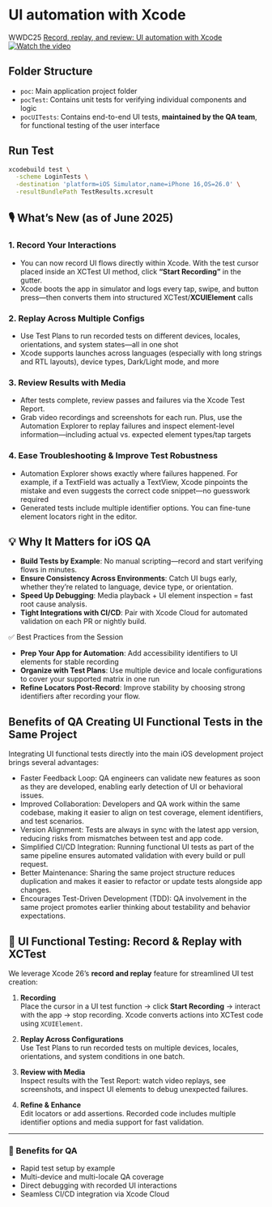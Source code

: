 # UI automation with Xcode

WWDC25 [Record, replay, and review: UI automation with Xcode](https://developer.apple.com/videos/play/wwdc2025/344/)<br>
[![Watch the video](https://img.youtube.com/vi/TI-XF0M8Ge0/0.jpg)](https://www.youtube.com/watch?v=TI-XF0M8Ge0)


## Folder Structure 
- `poc`: Main application project folder
- `pocTest`: Contains unit tests for verifying individual components and logic
- `pocUITests`: Contains end-to-end UI tests, **maintained by the QA team**, for functional testing of the user interface

## Run Test
```bash
xcodebuild test \
  -scheme LoginTests \
  -destination 'platform=iOS Simulator,name=iPhone 16,OS=26.0' \
  -resultBundlePath TestResults.xcresult
```

## 🎙 What’s New (as of June 2025)
### 1. Record Your Interactions
- You can now record UI flows directly within Xcode. With the test cursor placed inside an XCTest UI method, click **“Start Recording”** in the gutter.
- Xcode boots the app in simulator and logs every tap, swipe, and button press—then converts them into structured XCTest/**XCUIElement** calls 

### 2. Replay Across Multiple Configs
- Use Test Plans to run recorded tests on different devices, locales, orientations, and system states—all in one shot 
- Xcode supports launches across languages (especially with long strings and RTL layouts), device types, Dark/Light mode, and more 

### 3. Review Results with Media
- After tests complete, review passes and failures via the Xcode Test Report.
- Grab video recordings and screenshots for each run. Plus, use the Automation Explorer to replay failures and inspect element-level information—including actual vs. expected element types/tap targets 

### 4. Ease Troubleshooting & Improve Test Robustness
- Automation Explorer shows exactly where failures happened. For example, if a TextField was actually a TextView, Xcode pinpoints the mistake and even suggests the correct code snippet—no guesswork required 
- Generated tests include multiple identifier options. You can fine-tune element locators right in the editor.

## 💡 Why It Matters for iOS QA
- **Build Tests by Example**: No manual scripting—record and start verifying flows in minutes.
- **Ensure Consistency Across Environments**: Catch UI bugs early, whether they’re related to language, device type, or orientation.
- **Speed Up Debugging**: Media playback + UI element inspection = fast root cause analysis.
- **Tight Integrations with CI/CD**: Pair with Xcode Cloud for automated validation on each PR or nightly build.

✅ Best Practices from the Session
- **Prep Your App for Automation**: Add accessibility identifiers to UI elements for stable recording 
- **Organize with Test Plans**: Use multiple device and locale configurations to cover your supported matrix in one run 
- **Refine Locators Post-Record**: Improve stability by choosing strong identifiers after recording your flow.


## Benefits of QA Creating UI Functional Tests in the Same Project
Integrating UI functional tests directly into the main iOS development project brings several advantages:

- Faster Feedback Loop:
  QA engineers can validate new features as soon as they are developed, enabling early detection of UI or behavioral issues.
- Improved Collaboration:
  Developers and QA work within the same codebase, making it easier to align on test coverage, element identifiers, and test scenarios.
- Version Alignment:
  Tests are always in sync with the latest app version, reducing risks from mismatches between test and app code.
- Simplified CI/CD Integration: 
  Running functional UI tests as part of the same pipeline ensures automated validation with every build or pull request.
- Better Maintenance:
  Sharing the same project structure reduces duplication and makes it easier to refactor or update tests alongside app changes.
- Encourages Test-Driven Development (TDD): 
  QA involvement in the same project promotes earlier thinking about testability and behavior expectations.

## 🧪 UI Functional Testing: Record & Replay with XCTest

We leverage Xcode 26’s **record and replay** feature for streamlined UI test creation:

1. **Recording**  
   Place the cursor in a UI test function → click **Start Recording** → interact with the app → stop recording. Xcode converts actions into XCTest code using `XCUIElement`.

2. **Replay Across Configurations**  
   Use Test Plans to run recorded tests on multiple devices, locales, orientations, and system conditions in one batch.

3. **Review with Media**  
   Inspect results with the Test Report: watch video replays, see screenshots, and inspect UI elements to debug unexpected failures.

4. **Refine & Enhance**  
   Edit locators or add assertions. Recorded code includes multiple identifier options and media support for fast validation.

---

### 🚀 Benefits for QA
- Rapid test setup by example  
- Multi-device and multi-locale QA coverage  
- Direct debugging with recorded UI interactions  
- Seamless CI/CD integration via Xcode Cloud
